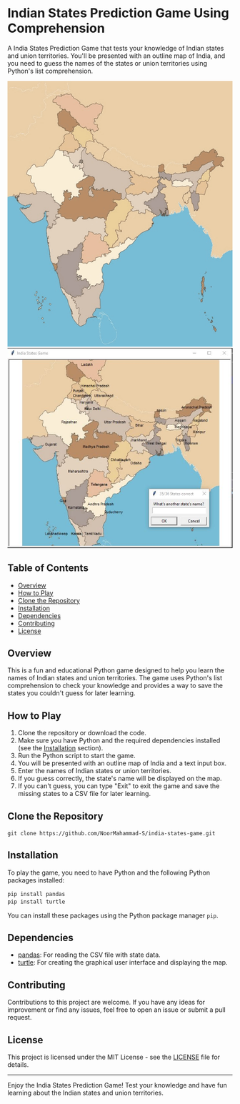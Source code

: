 # Indian States Prediction Game Using Comprehension

A India States Prediction Game that tests your knowledge of Indian states and union territories. You'll be presented with an outline map of India, 
and you need to guess the names of the states or union territories using Python's list comprehension.

![Game Screenshot](https://github.com/NoorMahammad-S/India_States_Prediction_Game/blob/master/images/screenshot%20before.gif) 
![Game Screenshot](https://github.com/NoorMahammad-S/India_States_Prediction_Game/blob/master/images/screenshot%20after.JPG)


## Table of Contents

- [Overview](#overview)
- [How to Play](#how-to-play)
- [Clone the Repository](#clone-the-repository)
- [Installation](#installation)
- [Dependencies](#dependencies)
- [Contributing](#contributing)
- [License](#license)

## Overview

This is a fun and educational Python game designed to help you learn the names of Indian states and union territories. 
The game uses Python's list comprehension to check your knowledge and provides a way to save the states you couldn't guess for later learning.

## How to Play

1. Clone the repository or download the code.
2. Make sure you have Python and the required dependencies installed (see the [Installation](#installation) section).
3. Run the Python script to start the game.
4. You will be presented with an outline map of India and a text input box.
5. Enter the names of Indian states or union territories.
6. If you guess correctly, the state's name will be displayed on the map.
7. If you can't guess, you can type "Exit" to exit the game and save the missing states to a CSV file for later learning.

## Clone the Repository

   ```shell
   git clone https://github.com/NoorMahammad-S/india-states-game.git
   ```


## Installation

To play the game, you need to have Python and the following Python packages installed:

```bash
pip install pandas
pip install turtle
```

You can install these packages using the Python package manager `pip`.

## Dependencies

- [pandas](https://pandas.pydata.org/): For reading the CSV file with state data.
- [turtle](https://docs.python.org/3/library/turtle.html): For creating the graphical user interface and displaying the map.

## Contributing

Contributions to this project are welcome. If you have any ideas for improvement or find any issues, feel free to open an issue or submit a pull request.

## License

This project is licensed under the MIT License - see the [LICENSE](LICENSE) file for details.

---

Enjoy the India States Prediction Game! Test your knowledge and have fun learning about the Indian states and union territories.
```


